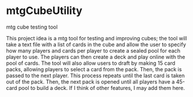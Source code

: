 # mtgCubeUtility
mtg cube testing tool

This project idea is a mtg tool for testing and improving cubes; the tool will take a text file with a list of cards in the cube and allow the user to specify how many players and cards per player to create a sealed pool for each player to use. The players can then create a deck and play online with the pool of cards. The tool will also allow users to draft by making 15 card packs, allowing players to select a card from the pack. Then, the pack is passed to the next player. This process repeats until the last card is taken out of the pack. Then, the next pack is opened until all players have a 45-card pool to build a deck. If I think of other features, I may add them here.
